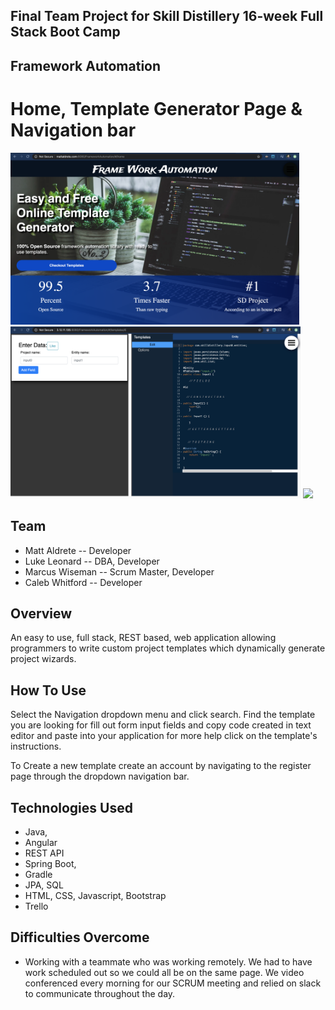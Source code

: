 ## Final Team Project for Skill Distillery 16-week Full Stack Boot Camp

## Framework Automation

# Home, Template Generator Page & Navigation bar
<img src="images/homePage.png" height="275">
<img src="images/templateGenerator.png" height="275">
<img src="images/navigationBar.png" height="275">

## Team
- Matt Aldrete -- Developer
- Luke Leonard -- DBA, Developer
- Marcus Wiseman -- Scrum Master, Developer
- Caleb Whitford -- Developer

## Overview
An  easy  to use, full stack, REST  based, web application allowing   programmers to write custom project templates which dynamically generate project wizards.

## How To Use
Select the Navigation dropdown menu and click search. Find the template you are looking for fill out form input fields and copy code  created in text editor and paste into your application for more help click on the template's instructions.

To Create a new template create an account by navigating to the register page through the dropdown navigation bar.

## Technologies Used
* Java,
* Angular
* REST API
* Spring Boot,
* Gradle
* JPA, SQL
* HTML, CSS, Javascript, Bootstrap
* Trello

## Difficulties Overcome
- Working with a teammate who was working remotely. We had to have work scheduled out so we could all be on the same page. We video conferenced every morning for our SCRUM meeting and relied on slack to communicate throughout the day.
